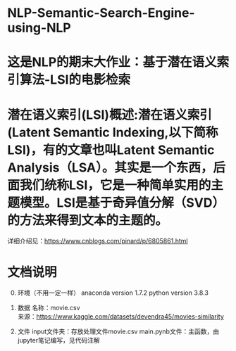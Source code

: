 # NLP-Semantic-Search-Engine-using-NLP
# 这是NLP的期末大作业：基于潜在语义索引算法-LSI的电影检索
# 潜在语义索引(LSI)概述:潜在语义索引(Latent Semantic Indexing,以下简称LSI)，有的文章也叫Latent Semantic  Analysis（LSA）。其实是一个东西，后面我们统称LSI，它是一种简单实用的主题模型。LSI是基于奇异值分解（SVD）的方法来得到文本的主题的。
详细介绍见：https://www.cnblogs.com/pinard/p/6805861.html

# 文档说明
0. 环境（不用一定一样）
anaconda  version 1.7.2
python    version 3.8.3

1. 数据
名称：movie.csv    
来源：https://www.kaggle.com/datasets/devendra45/movies-similarity

2. 文件
input文件夹：存放处理文件movie.csv
main.pynb文件：主函数，由jupyter笔记编写，见代码注解
